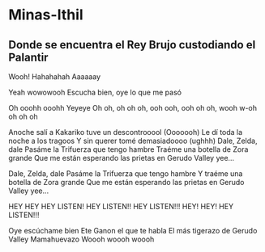 # Minas-Ithil
Donde se encuentra el Rey Brujo custodiando el Palantir
--------------------------------------------------------

Wooh! Hahahahah
Aaaaaay

Yeah wowowooh
Escucha bien, oye lo que me pasó

Oh ooohh ooohh
Yeyeye
Oh oh, oh oh oh, ooh ooh, ooh oh oh, wooh w-oh oh oh oh

Anoche salí a Kakariko tuve un descontrooool (Ooooooh)
Le dí toda la noche a los tragoos
Y sin querer tomé demasiadoooo (ughhh)
Dale, Zelda, dale
Pasáme la Trifuerza que tengo hambre
Traéme una botella de Zora grande
Que me están esperando las prietas en Gerudo Valley yee…

Dale, Zelda, dale
Pasáme la Trifuerza que tengo hambre
Y traéme una botella de Zora grande
Que me están esperando las prietas en Gerudo Valley yee…

HEY HEY
HEY LISTEN!
HEY LISTEN!!
HEY LISTEN!!!
HEY! HEY! HEY LISTEN!!!

Oye escúchame bien
Ete Ganon el que te habla
El más tigerazo de Gerudo Valley
Mamahuevazo
Woooh woooh woooh
